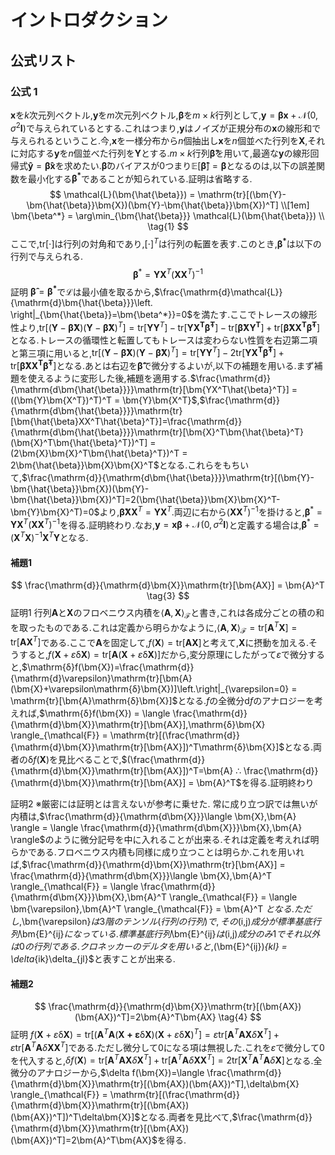 # イントロダクション

## 公式リスト

### 公式 1
<!--$$ 
\bm{x},\bm{y}をn\text{次元列ベクトル},\bm{\beta}をn \times n行列として,
\\ \bm{y} = \bm{\beta}\bm{x}+\mathcal{N}(0,\sigma^2\bm{I})で与えられるとする.
\\ これはつまり,\bm{y}はノイズが正規分布の\bm{x}の線形和で与えられるということ.
\\
\mathbb{V}[\bm{\hat{\beta}}] = \sigma^2\left( \bm{X}^T \bm{X}\right)^{-1}. \tag{1} $$
-->
$\bm{x}$を$k$次元列ベクトル,$\bm{y}$を$m$次元列ベクトル,$\bm{\beta}$を$m\times k$行列として,$\bm{y} = \bm{\beta}\bm{x}+\mathcal{N}(0,\sigma^2\bm{I})$で与えられているとする.これはつまり,$\bm{y}$はノイズが正規分布の$\bm{x}$の線形和で与えられるということ.今,$\bm{x}$を一様分布から$n$個抽出し$\bm{x}$を$n$個並べた行列を$\bm{X}$,それに対応する$\bm{y}$を$n$個並べた行列を$\bm{Y}$とする.$m\times k$行列$\bm{\hat{\beta}}$を用いて,最適な$\bm{y}$の線形回帰式$\bm{\hat{y}}=\bm{\hat{\beta}}\bm{x}$を求めたい.$\bm{\hat{\beta}}$のバイアスが$0$つまり$\mathbb{E}[\bm{\hat{\beta}}]=\bm{\beta}$となるのは,以下の誤差関数を最小化する$\bm{\beta^*}$であることが知られている.証明は省略する.
$$ 
\mathcal{L}(\bm{\hat{\beta}}) = \mathrm{tr}[(\bm{Y}-\bm{\hat{\beta}}\bm{X})(\bm{Y}-\bm{\hat{\beta}}\bm{X})^T]
\\[1em]
\bm{\beta^*} = \arg\min_{\bm{\hat{\beta}}} \mathcal{L}(\bm{\hat{\beta}}) \\ \tag{1}
$$
ここで,$\mathrm{tr}[\cdot]$は行列の対角和であり,$[\cdot]^T$は行列の転置を表す.このとき,$\bm{\beta^*}$は以下の行列で与えられる.
$$
\bm{\beta}^* = \bm{Y}\bm{X}^T(\bm{X}\bm{X}^T)^{-1} \tag{2}
$$
証明
$\bm{\hat{\beta}}=\bm{\beta^*}$で$\mathcal{L}$は最小値を取るから,$\frac{\mathrm{d}\mathcal{L}}{\mathrm{d}\bm{\hat{\beta}}}\left. \right|_{\bm{\hat{\beta}}=\bm{\beta^*}}=0$を満たす.ここでトレースの線形性より,$\mathrm{tr}[(\bm{Y}-\bm{\hat{\beta}}\bm{X})(\bm{Y}-\bm{\hat{\beta}}\bm{X})^T]= \mathrm{tr}[\bm{Y}\bm{Y}^T]-\mathrm{tr}[\bm{YX^T\hat{\beta}^T}]-\mathrm{tr}[\bm{\hat{\beta}XY^T}]+\mathrm{tr}[\bm{\hat{\beta}XX^T\hat{\beta}^T}]$となる.トレースの循環性と転置してもトレースは変わらない性質を右辺第二項と第三項に用いると,$\mathrm{tr}[(\bm{Y}-\bm{\hat{\beta}}\bm{X})(\bm{Y}-\bm{\hat{\beta}}\bm{X})^T]= \mathrm{tr}[\bm{Y}\bm{Y}^T]-2\mathrm{tr}[\bm{YX^T\hat{\beta}^T}]+\mathrm{tr}[\bm{\hat{\beta}XX^T\hat{\beta}^T}]$となる.あとは右辺を$\bm{\hat{\beta}}$で微分するよいが,以下の補題を用いる.まず補題を使えるように変形した後,補題を適用する.$\frac{\mathrm{d}}{\mathrm{d\bm{\hat{\beta}}}}\mathrm{tr}[\bm{YX^T\hat{\beta}^T}] = ((\bm{Y}\bm{X^T})^T)^T = \bm{Y}\bm{X^T}$,$\frac{\mathrm{d}}{\mathrm{d\bm{\hat{\beta}}}}\mathrm{tr}[\bm{\hat{\beta}XX^T\hat{\beta}^T}]=\frac{\mathrm{d}}{\mathrm{d\bm{\hat{\beta}}}}\mathrm{tr}[\bm{X}^T\bm{\hat{\beta}^T}(\bm{X}^T\bm{\hat{\beta}^T})^T] = (2\bm{X}\bm{X}^T\bm{\hat{\beta}^T})^T = 2\bm{\hat{\beta}}\bm{X}\bm{X}^T$となる.これらをもちいて,$\frac{\mathrm{d}}{\mathrm{d\bm{\hat{\beta}}}}\mathrm{tr}[(\bm{Y}-\bm{\hat{\beta}}\bm{X})(\bm{Y}-\bm{\hat{\beta}}\bm{X})^T]=2(\bm{\hat{\beta}}\bm{X}\bm{X}^T-\bm{Y}\bm{X}^T)=0$より,$\bm{\hat{\beta}}\bm{X}\bm{X}^T=\bm{Y}\bm{X}^T$.両辺に右から$(\bm{X}\bm{X}^T)^{-1}$を掛けると,$\bm{\beta}^* = \bm{Y}\bm{X}^T(\bm{X}\bm{X}^T)^{-1}$を得る.証明終わり.なお,$\bm{y} = \bm{x}\bm{\beta}+\mathcal{N}(0,\sigma^2\bm{I})$と定義する場合は,$\bm{\beta}^* = (\bm{X}^T\bm{X})^{-1}\bm{X}^T\bm{Y}$となる.
#### 補題1
$$
\frac{\mathrm{d}}{\mathrm{d}\bm{X}}\mathrm{tr}[\bm{AX}] = \bm{A}^T \tag{3}
$$
証明1
行列$\bm{A}$と$\bm{X}$のフロベニウス内積を$\langle \bm{A},\bm{X} \rangle_{\mathcal{F}}$と書き,これは各成分ごとの積の和を取ったものである.これは定義から明らかなように,$\langle \bm{A},\bm{X} \rangle_{\mathcal{F}}=\mathrm{tr}[\bm{A}^T\bm{X}] = \mathrm{tr}[\bm{A}\bm{X}^T]$である.ここで$\bm{A}$を固定して,$f(\bm{X})=\mathrm{tr}[\bm{AX}]$と考えて,$\bm{X}$に摂動を加える.そうすると,$f(\bm{X}+\varepsilon\mathrm{δ}\bm{X})=\mathrm{tr}[\bm{A}(\bm{X}+\varepsilon\mathrm{δ}\bm{X})]$だから,変分原理にしたがって$\varepsilon$で微分すると,$\mathrm{δ}f(\bm{X})=\frac{\mathrm{d}}{\mathrm{d}\varepsilon}\mathrm{tr}[\bm{A}(\bm{X}+\varepsilon\mathrm{δ}\bm{X})]\left.\right|_{\varepsilon=0} = \mathrm{tr}[\bm{A}\mathrm{δ}\bm{X}]$となる.$f$の全微分$\mathrm{d}f$のアナロジーを考えれば,$\mathrm{δ}f(\bm{X}) = \langle \frac{\mathrm{d}}{\mathrm{d}\bm{X}}\mathrm{tr}[\bm{AX}],\mathrm{δ}\bm{X} \rangle_{\mathcal{F}} = \mathrm{tr}[(\frac{\mathrm{d}}{\mathrm{d}\bm{X}}\mathrm{tr}[\bm{AX}])^T\mathrm{δ}\bm{X}]$となる.両者の$\mathrm{δ}f(\bm{X})$を見比べることで,$(\frac{\mathrm{d}}{\mathrm{d}\bm{X}}\mathrm{tr}[\bm{AX}])^T=\bm{A}  ∴  \frac{\mathrm{d}}{\mathrm{d}\bm{X}}\mathrm{tr}[\bm{AX}] = \bm{A}^T$を得る.証明終わり

証明2 ※厳密には証明とは言えないが参考に乗せた.
常に成り立つ訳では無いが内積は,$\frac{\mathrm{d}}{\mathrm{d\bm{X}}}\langle \bm{X},\bm{A} \rangle = \langle \frac{\mathrm{d}}{\mathrm{d\bm{X}}}\bm{X},\bm{A} \rangle$のように微分記号を中に入れることが出来る.それは定義を考えれば明らかである.フロベニウス内積も同様に成り立つことは明らか.これを用いれば,$\frac{\mathrm{d}}{\mathrm{d}\bm{X}}\mathrm{tr}[\bm{AX}] = \frac{\mathrm{d}}{\mathrm{d\bm{X}}}\langle \bm{X},\bm{A}^T \rangle_{\mathcal{F}} = \langle \frac{\mathrm{d}}{\mathrm{d\bm{X}}}\bm{X},\bm{A}^T \rangle_{\mathcal{F}} = \langle \bm{\varepsilon},\bm{A}^T \rangle_{\mathcal{F}} = \bm{A}^T $となる.ただし,$\bm{\varepsilon}$は3階のテンソル(行列の行列)で,その$(i,j)$成分が標準基底行列$\bm{E}^{ij}$になっている.標準基底行列$\bm{E}^{ij}$は$(i,j)$成分のみ$1$でそれ以外は$0$の行列である.クロネッカーのデルタを用いると,$(\bm{E}^{ij})_{kl} = \delta_{ik}\delta_{jl}$と表すことが出来る.

#### 補題2
$$
\frac{\mathrm{d}}{\mathrm{d}\bm{X}}\mathrm{tr}[(\bm{AX})(\bm{AX})^T]=2\bm{A}^T\bm{AX} \tag{4}
$$
証明
$f(\bm{X}+\varepsilon\mathrm{δ}\bm{X})=\mathrm{tr}[(\bm{A}^T\bm{A}(\bm{X+\varepsilon\mathrm{δ}\bm{X}})(\bm{X}+\varepsilon\mathrm{δ}\bm{X})^T] = \varepsilon\mathrm{tr}[\bm{A}^T\bm{A}\bm{X}\delta\bm{X}^T]+\varepsilon\mathrm{tr}[\bm{A}^T\bm{A}\delta\bm{X}\bm{X}^T]$である.ただし微分して0になる項は無視した.これを$\varepsilon$で微分して0を代入すると,$\delta f(\bm{X})=\mathrm{tr}[\bm{A}^T\bm{A}\bm{X}\delta\bm{X}^T]+\mathrm{tr}[\bm{A}^T\bm{A}\delta\bm{X}\bm{X}^T] = 2\mathrm{tr}[\bm{X}^T\bm{A}^T\bm{A}\delta\bm{X}]$となる.全微分のアナロジーから,$\delta f(\bm{X})=\langle \frac{\mathrm{d}}{\mathrm{d}\bm{X}}\mathrm{tr}[(\bm{AX})(\bm{AX})^T],\delta\bm{X} \rangle_{\mathcal{F}} = \mathrm{tr}[(\frac{\mathrm{d}}{\mathrm{d}\bm{X}}\mathrm{tr}[(\bm{AX})(\bm{AX})^T])^T\delta\bm{X}]$となる.両者を見比べて,$\frac{\mathrm{d}}{\mathrm{d}\bm{X}}\mathrm{tr}[(\bm{AX})(\bm{AX})^T]=2\bm{A}^T\bm{AX}$を得る.


